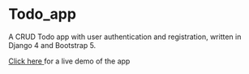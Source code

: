 # Todo_app
A CRUD Todo app with user authentication and registration, written in Django 4 and Bootstrap 5.
<p><a href='https://mitodolist.herokuapp.com/'>Click here </a>for a live demo of the app</p>
